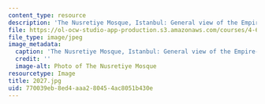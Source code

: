 ```yaml
---
content_type: resource
description: 'The Nusretiye Mosque, Istanbul: General view of the Empire-style mosque.'
file: https://ol-ocw-studio-app-production.s3.amazonaws.com/courses/4-614-religious-architecture-and-islamic-cultures-fall-2002/770039eb8ed4aaa280454ac8051b430e_2027.jpg
file_type: image/jpeg
image_metadata:
  caption: 'The Nusretiye Mosque, Istanbul: General view of the Empire-style mosque.'
  credit: ''
  image-alt: Photo of The Nusretiye Mosque
resourcetype: Image
title: 2027.jpg
uid: 770039eb-8ed4-aaa2-8045-4ac8051b430e
---
```

